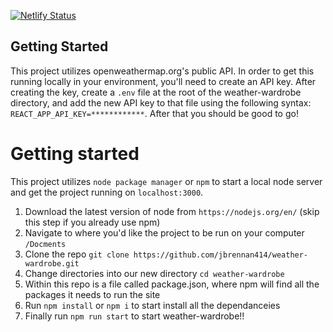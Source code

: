 [![Netlify Status](https://api.netlify.com/api/v1/badges/fcee8db0-5bb2-4816-beea-9601fbd5b8c9/deploy-status)](https://app.netlify.com/sites/my-weather-wardrobe/deploys)

## Getting Started 
This project utilizes openweathermap.org's public API. In order to get this running locally in your environment, you'll need to create an API key. After creating the key, create a `.env` file at the root of the weather-wardrobe directory, and add the new API key to that file using the following syntax: `REACT_APP_API_KEY=************`. After that you should be good to go!

# Getting started
This project utilizes `node package manager` or `npm` to start a local node server and get the project running on `localhost:3000`.

1) Download the latest version of node from `https://nodejs.org/en/` (skip this step if you already use npm)
2) Navigate to where you'd like the project to be run on your computer `/Docments`
3) Clone the repo `git clone https://github.com/jbrennan414/weather-wardrobe.git`
4) Change directories into our new directory `cd weather-wardrobe`
5) Within this repo is a file called package.json, where npm will find all the packages it needs to run the site
6) Run `npm install` or `npm i` to start install all the dependanceies 
7) Finally run `npm run start` to start weather-wardrobe!!